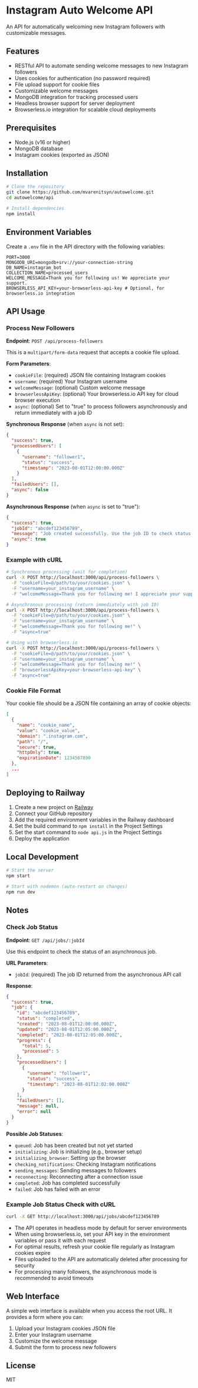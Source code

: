 # Instagram Auto Welcome API

An API for automatically welcoming new Instagram followers with customizable messages.

## Features

- RESTful API to automate sending welcome messages to new Instagram followers
- Uses cookies for authentication (no password required)
- File upload support for cookie files
- Customizable welcome messages
- MongoDB integration for tracking processed users
- Headless browser support for server deployment
- Browserless.io integration for scalable cloud deployments

## Prerequisites

- Node.js (v16 or higher)
- MongoDB database
- Instagram cookies (exported as JSON)

## Installation

```bash
# Clone the repository
git clone https://github.com/mvarenitsyn/autowelcome.git
cd autowelcome/api

# Install dependencies
npm install
```

## Environment Variables

Create a `.env` file in the API directory with the following variables:

```
PORT=3000
MONGODB_URI=mongodb+srv://your-connection-string
DB_NAME=instagram_bot
COLLECTION_NAME=processed_users
WELCOME_MESSAGE=Thank you for following us! We appreciate your support.
BROWSERLESS_API_KEY=your-browserless-api-key # Optional, for browserless.io integration
```

## API Usage

### Process New Followers

**Endpoint**: `POST /api/process-followers`

This is a `multipart/form-data` request that accepts a cookie file upload.

**Form Parameters**:
- `cookieFile`: (required) JSON file containing Instagram cookies
- `username`: (required) Your Instagram username
- `welcomeMessage`: (optional) Custom welcome message
- `browserlessApiKey`: (optional) Your browserless.io API key for cloud browser execution
- `async`: (optional) Set to "true" to process followers asynchronously and return immediately with a job ID

**Synchronous Response** (when `async` is not set):
```json
{
  "success": true,
  "processedUsers": [
    {
      "username": "follower1",
      "status": "success",
      "timestamp": "2023-08-01T12:00:00.000Z"
    }
  ],
  "failedUsers": [],
  "async": false
}
```

**Asynchronous Response** (when `async` is set to "true"):
```json
{
  "success": true,
  "jobId": "abcdef123456789",
  "message": "Job created successfully. Use the job ID to check status.",
  "async": true
}
```

### Example with cURL

```bash
# Synchronous processing (wait for completion)
curl -X POST http://localhost:3000/api/process-followers \
  -F "cookieFile=@/path/to/your/cookies.json" \
  -F "username=your_instagram_username" \
  -F "welcomeMessage=Thank you for following me! I appreciate your support."

# Asynchronous processing (return immediately with job ID)
curl -X POST http://localhost:3000/api/process-followers \
  -F "cookieFile=@/path/to/your/cookies.json" \
  -F "username=your_instagram_username" \
  -F "welcomeMessage=Thank you for following me!" \
  -F "async=true"

# Using with browserless.io
curl -X POST http://localhost:3000/api/process-followers \
  -F "cookieFile=@/path/to/your/cookies.json" \
  -F "username=your_instagram_username" \
  -F "welcomeMessage=Thank you for following me!" \
  -F "browserlessApiKey=your-browserless-api-key" \
  -F "async=true"
```

### Cookie File Format

Your cookie file should be a JSON file containing an array of cookie objects:

```json
[
  {
    "name": "cookie_name",
    "value": "cookie_value",
    "domain": ".instagram.com",
    "path": "/",
    "secure": true,
    "httpOnly": true,
    "expirationDate": 1234567890
  },
  ...
]
```

## Deploying to Railway

1. Create a new project on [Railway](https://railway.app/)
2. Connect your GitHub repository
3. Add the required environment variables in the Railway dashboard
4. Set the build command to `npm install` in the Project Settings
5. Set the start command to `node api.js` in the Project Settings
6. Deploy the application

## Local Development

```bash
# Start the server
npm start

# Start with nodemon (auto-restart on changes)
npm run dev
```

## Notes

### Check Job Status

**Endpoint**: `GET /api/jobs/:jobId`

Use this endpoint to check the status of an asynchronous job.

**URL Parameters**:
- `jobId`: (required) The job ID returned from the asynchronous API call

**Response**:
```json
{
  "success": true,
  "job": {
    "id": "abcdef123456789",
    "status": "completed",
    "created": "2023-08-01T12:00:00.000Z",
    "updated": "2023-08-01T12:05:00.000Z",
    "completed": "2023-08-01T12:05:00.000Z",
    "progress": {
      "total": 5,
      "processed": 5
    },
    "processedUsers": [
      {
        "username": "follower1",
        "status": "success",
        "timestamp": "2023-08-01T12:02:00.000Z"
      }
    ],
    "failedUsers": [],
    "message": null,
    "error": null
  }
}
```

**Possible Job Statuses**:
- `queued`: Job has been created but not yet started
- `initializing`: Job is initializing (e.g., browser setup)
- `initializing_browser`: Setting up the browser
- `checking_notifications`: Checking Instagram notifications
- `sending_messages`: Sending messages to followers
- `reconnecting`: Reconnecting after a connection issue
- `completed`: Job has completed successfully
- `failed`: Job has failed with an error

### Example Job Status Check with cURL

```bash
curl -X GET http://localhost:3000/api/jobs/abcdef123456789
```

- The API operates in headless mode by default for server environments
- When using browserless.io, set your API key in the environment variables or pass it with each request
- For optimal results, refresh your cookie file regularly as Instagram cookies expire
- Files uploaded to the API are automatically deleted after processing for security
- For processing many followers, the asynchronous mode is recommended to avoid timeouts

## Web Interface

A simple web interface is available when you access the root URL. It provides a form where you can:
1. Upload your Instagram cookies JSON file
2. Enter your Instagram username
3. Customize the welcome message
4. Submit the form to process new followers

## License

MIT
